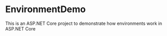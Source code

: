 # EnvironmentDemo

This is an ASP.NET Core project to demonstrate how environments work in ASP.NET Core